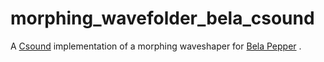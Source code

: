 # morphing_wavefolder_bela_csound

A [Csound](https://csound.com) implementation of a morphing waveshaper for [Bela Pepper](https://learn.bela.io/products/modular/pepper/) .
